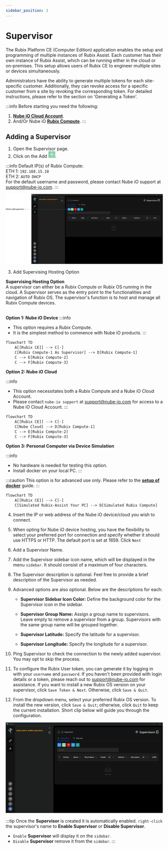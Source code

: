 ```yaml
---
sidebar_position: 3
---
```


# Supervisor

The Rubix Platform CE (Computer Edition) application enables the setup and programming of multiple 
instances of Rubix Assist. Each customer has their own instance of Rubix Assist, which can be running
either in the cloud or on-premises. This setup allows users of Rubix CE to engineer multiple sites or 
devices simultaneously.

Administrators have the ability to generate multiple tokens for each site-specific customer. Additionally, 
they can revoke access for a specific customer from a site by revoking the corresponding token. For 
detailed instructions, please refer to the section on 'Generating a Token'.

:::info Before starting you need the following:
1. **[Nube iO Cloud Account](docker.md#nube-io-cloud-account)**.
2. And/Or Nube iO **[Rubix Compute](../../hardware/controllers/supervisors/rubix-compute/overview.md)**.
:::

## Adding a Supervisor

1. Open the Supervisor page.
2. Click on the Add ![add-button.png](../img/apps/add-button.png).

:::info Default IP(s) of Rubix Compute:<br/>
ETH 1: `192.168.15.10` <br/>
ETH 2: `AUTO DHCP` <br/>
For the default username and password, please contact Nube iO support at support@nube-io.com. 
:::

![max800px](../img/apps/add-supervisor-1.png)


3. Add Supervising Hosting Option <br/>

**Supervising Hosting Option**
<br/>A supervisor can either be a Rubix Compute or Rubix OS running in the cloud. A Supervisor serves as the entry point to the functionalities and navigation of Rubix OS. The supervisor's function is to host and manage all Rubix Compute devices. <br/><br/>

**Option 1: Nube iO Device**
:::info
* This option requires a Rubix Compute.
* It is the simplest method to commence with Nube iO products.
:::

```mermaid
flowchart TD
    A[[Rubix CE]] --> C[-]
    C[Rubix Compute-1 As Supervisor] --> D[Rubix Compute-1]
    C --> E[Rubix Compute-2]
    C --> F[Rubix Compute-3]
```
**Option 2: Nube iO Cloud**

:::info
* This option necessitates both a Rubix Compute and a Nube iO Cloud Account.
* Please contact `nube-io support` at support@nube-io.com for access to a Nube iO Cloud Account.
:::

```mermaid
flowchart TD
    A[[Rubix CE]] --> C[-]
    C[Nube Cloud] --> D[Rubix Compute-1]
    C --> E[Rubix Compute-2]
    C --> F[Rubix Compute-3]
```

**Option 3: Personal Computer via Device Simulation**

:::info
* No hardware is needed for testing this option.
* Install docker on your local PC.
:::

:::caution
This option is for advanced use only. Please refer to the **[setup of docker](docker.md)** guide.
:::

```mermaid
flowchart TD
    A[[Rubix CE]] --> C[-]
    C[Simulated Rubix-Assist Your PC] --> D[Simulated Rubix Compute]
```

4. Insert the IP or web address of the Nube iO device/cloud you wish to connect.

5. When opting for Nube iO device hosting, you have the flexibility to select your preferred port for connection and specify whether it should use HTTPS or HTTP. The default port is set at 1659. Click `Next`

6. Add a Supervisor Name.

7. Add the Supervisor sidebar icon name, which will be displayed in the menu `sidebar`. It should consist of a maximum of four characters.

8. The Supervisor description is optional. Feel free to provide a brief description of the Supervisor as needed.

9. Advanced options are also optional. Below are the descriptions for each:

    * **Supervisor Sidebar Icon Color:** Define the background color for the Supervisor icon in the sidebar.

    * **Supervisor Group Name:** Assign a group name to supervisors. Leave empty to remove a supervisor from a group. Supervisors with the same group name will be grouped together.

    * **Supervisor Latitude:** Specify the latitude for a supervisor.

    * **Supervisor Longitude:** Specify the longitude for a supervisor.

10. Ping Supervisor to check the connection to the newly added supervisor. You may opt to skip the process.
11. To configure the Rubix User token, you can generate it by logging in with your `username` and `password`. If you haven't been provided with login details or a token, please reach out to <u>support@nube-io.com</u> for assistance. If you want to install a new Rubix OS version on your supervisor, click `Save Token & Next`. Otherwise, click `Save & Quit`.
12. From the dropdown menu, select your preferred Rubix OS version. To install the new version, click `Save & Quit`; otherwise, click `Quit` to keep the current installation.
Short clip below will guide you through the configuration.

![max800px](img/adding-supervisor.gif)

:::tip
Once the  **Supervisor** is created it is automatically enabled. `right-click` the supervisor's name to **Enable Supervisor** or **Disable Supervisor**.

- `Enable` **Supervisor** will display it on the `sidebar`.
- `Disable` **Supervisor** remove it from the `sidebar`.
:::